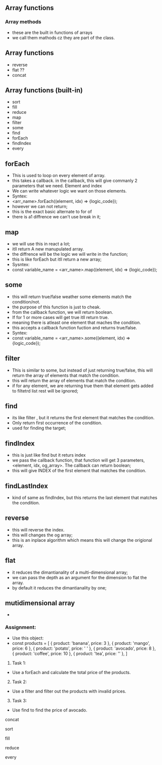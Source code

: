 ## Array functions

### Array methods
- these are the built in functions of arrays
- we call them mathods cz they are part of the class.

## Array functions
- reverse
- flat ??
- concat

## Array functions (built-in)
- sort
- fill
- reduce
- map
- filter
- some
- find
- forEach
- findIndex
- every

## forEach
- This is used to loop on every element of array.
- this takes a callback. in the callback, this will give commanly 2 parameters that we need. Element and index
- We can write whatever logic we want on those elements.
- Syntex: 
- <arr_name>.forEach((element, idx) => {logic_code});
- however we can not return;
- this is the exact basic alternate to for of
- there is a1 diffrence we can't use break in it;


## map
- we will use this in react a lot;
- itll return A new  manupulated array.
- the diffrence will be the logic we will write in the function;
- this is like forEach but itll return a new array;
- Sysntex: 
- const variable_name = <arr_name>.map((element, idx) => {logic_code});

## some
- this will return true/false weather some elements  match the condition/not.
- the purpose of this function is just to cheak.
- from the callback function, we will return boolean.
-  If for 1 or more cases will get true itll return true.
- meaning there is atleast one element that maches the condition.
- this accepts a callback function fuction and returns true/false.
- Syntex:
- const variable_name = <arr_name>.some((element, idx) => {logic_code});

## filter
- This is similar to some, but instead of just returning true/false, this will return the array of elements that match the condition.
- this will return the array of elements that match the condition.
- if for any element, we are returning true them that element gets added to filtetrd list rest will be ignored;

## find
- its like filter , but it returns the first element that matches the condition.
- Only return first occurrence of the condition.
- used for finding the target;

## findIndex
- this is just like find but it returs index
- we pass the callback function, that function will get 3 parameters, <element, idx, og_array>. The callback can return boolean;
- this will give INDEX of the first element that matches the condition.

## findLastIndex
- kind of same as findIndex, but this returns the last element that matches the condition.


## reverse
- this will reverse the index.
- this will changes the og array;
- this is an inplace algorithm which means this will change the origional array.

## flat
- it reduces the dimantianality of a multi-dimensional array;
- we can pass the depth as an argument for the dimension to flat the array.
- by default it reduces the dimantianality by one;

## mutidimensional array
- 


### Assignment:
- Use this object:
- const products = [ 
{ product: 'banana',
  price: 3 }, 
{ product: 'mango',
  price: 6 }, 
{ product: 'potato', 
  price: ' ' }, 
{ product: 'avocado',
  price: 8 },
{ product: 'coffee',
  price: 10 },
{ product: 'tea',
  price: '' }, ]

1. Task 1:
- Use a forEach and calculate the total price of the products.
2. Task 2:
- Use a filter and filter out the products with invalid prices.
3. Task 3:
- Use find to find the price of avocado.

concat

sort

fill

reduce

every



